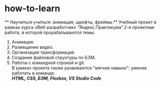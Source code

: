 # how-to-learn
** Научиться учиться: анимация, шрифты, фреймы.**
Учебный проект в рамках курса «Веб-разработчик» "Яндекс.Практикума".2-я проектная работа, в которой прорабатываются темы:  
1. Анимация.  
2. Размещение видео.   
3. Организация трансформаций.  
4. Создание файловой структуры по БЭМ. 
5. Работы с командной строкой и git.  
В рамках проекта также развиваются "мягкие навыки": умение работать в команде.  
**_HTML, CSS, БЭМ, Flexbox, VS Studio Code_**
